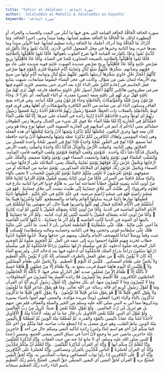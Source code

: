 ```yaml
---
title: 'Tafsir al-Jalalain - سورة الحاقة'
author: 'Jalaluddin al-Mahalli & Jalaluddin as-Suyuthi'
keywords: 'سورة الحاقة'
---
```


سورة الحاقة
الْحَاقَّةُ
الحآقة
القيامة التي يحق فيها ما أنكر من البعث والحساب والجزاء، أو المظهرة لذلك.
مَا الْحَاقَّةُ
مَا الحآقة
تعظيم لشأنها، وهما مبتدأ وخبر، (خبر) الحاقة.
وَمَا أَدْرَاكَ مَا الْحَاقَّةُ
وَمَا أدراك
أعلمك
مَا الحاقة
زيادة تعظيم لشأنها. فما الأولى مبتدأ وما بعدها خبره، وما الثانية وخبرها في محل المفعول الثاني لأدرَى.
كَذَّبَتْ ثَمُودُ وَعَادٌ بِالْقَارِعَةِ
كَذَّبَتْ ثَمُودُ وَعَادٌ بالقارعة
القيامة لأنها تقرع القلوب بأهوالها.
فَأَمَّا ثَمُودُ فَأُهْلِكُوا بِالطَّاغِيَةِ
فَأَمَّا ثَمُودُ فَأُهْلِكُواْ بالطاغية
بالصيحة المجاوزة للحدّ في الشدّة.
وَأَمَّا عَادٌ فَأُهْلِكُوا بِرِيحٍ صَرْصَرٍ عَاتِيَةٍ
وَأَمَّا عَادٌ فَأُهْلِكُواْ بِرِيحٍ صَرْصَرٍ
شديدة الصوت
عَاتِيَةٍ
قوية شديدة على عاد مع قوّتهم وشدّتهم.
سَخَّرَهَا عَلَيْهِمْ سَبْعَ لَيَالٍ وَثَمَانِيَةَ أَيَّامٍ حُسُومًا فَتَرَى الْقَوْمَ فِيهَا صَرْعَى كَأَنَّهُمْ أَعْجَازُ نَخْلٍ خَاوِيَةٍ
سَخَّرَهَا
أرسلها بالقهر
عَلَيْهِمْ سَبْعَ لَيَالٍ وثمانية أَيَّامٍ
أولها من صبح يوم الأربعاء لثمان بقين من شوّال. وكانت في عجز الشتاء
حُسُوماً
متتابعات، شبهت بتتابع فعل الحاسم في إعادة الكيّ على الداء كرّة بعد أخرى حتى ينحسم.
فَتَرَى القوم فِيهَا صرعى
مطروحين هالكين
كَأَنَّهُمْ أَعْجَازُ
أصول
نَخْلٍ خَاوِيَةٍ
ساقطة فارغة.
فَهَلْ تَرَى لَهُمْ مِنْ بَاقِيَةٍ
فَهَلْ ترى لَهُم مِّن بَاقِيَةٍ
صفة (نفس) مقدرة، أو التاء للمبالغة، أي باق؟ لا.
وَجَاءَ فِرْعَوْنُ وَمَنْ قَبْلَهُ وَالْمُؤْتَفِكَاتُ بِالْخَاطِئَةِ
وَجآءَ فِرْعَوْنُ وَمَن قَبْلَهُ
أتباعه. وفي قراءة بفتح القاف وسكون الباء أي من تقدّمه من الأمم الكافرة
والمؤتفكات
أي أهلها وهي قرى قوم لوط
بِالْخَاطِئَةِ
بالفعلات ذات الخطأ.
فَعَصَوْا رَسُولَ رَبِّهِمْ فَأَخَذَهُمْ أَخْذَةً رَابِيَةً
فَعَصَوْاْ رَسُولَ رَبِّهِمْ
أي لوطاً وغيره
فَأَخَذَهُمْ أَخْذَةً رَّابِيَةً
زائدة في الشدّة على غيرها.
إِنَّا لَمَّا طَغَى الْمَاءُ حَمَلْنَاكُمْ فِي الْجَارِيَةِ
إِنَّا لَمَّا طَغَا المآء
علا فوق كل شيء من الجبال وغيرها زمن الطوفان
حملناكم
يعني آباءكم إذ أنتم في أصلابهم
فِي الجارية
السفينة التي عملها نوح ونجا هو ومن كان معه فيها وغرق الباقون.
لِنَجْعَلَهَا لَكُمْ تَذْكِرَةً وَتَعِيَهَا أُذُنٌ وَاعِيَةٌ
لِنَجْعَلَهَا
أي هذه الفعلة وهي إنجاء المؤمنين وإهلاك الكافرين
لَكُمْ تَذْكِرَةً
عظة
وَتَعِيَهَآ
ولتحفظها
أُذُنٌ واعية
حافظة لما تسمع.
فَإِذَا نُفِخَ فِي الصُّورِ نَفْخَةٌ وَاحِدَةٌ
فَإِذَا نُفِخَ فِي الصور نَفْخَةٌ واحدة
للفصل بين الخلائق وهي الثانية.
وَحُمِلَتِ الْأَرْضُ وَالْجِبَالُ فَدُكَّتَا دَكَّةً وَاحِدَةً
وَحُمِلَتِ
رفعت
الأرض والجبال فَدُكَّتَا
دقتاً
دَكَّةً واحدة
.
فَيَوْمَئِذٍ وَقَعَتِ الْوَاقِعَةُ
فَيَوْمَئِذٍ وَقَعَتِ الواقعة
قامت القيامة.
وَانْشَقَّتِ السَّمَاءُ فَهِيَ يَوْمَئِذٍ وَاهِيَةٌ
وانشقت السمآء فَهِىَ يَوْمَئِذٍ وَاهِيَةٌ
ضعيفة.
وَالْمَلَكُ عَلَى أَرْجَائِهَا وَيَحْمِلُ عَرْشَ رَبِّكَ فَوْقَهُمْ يَوْمَئِذٍ ثَمَانِيَةٌ
والملك
يعني: الملائكة
على أَرْجَآئِهَا
جوانب السماء
وَيَحْمِلُ عَرْشَ رَبِّكَ فَوْقَهُمْ
أي الملائكة المذكورين.
يَوْمَئِذٍ ثمانية
من الملائكة أو من صفوفهم.
يَوْمَئِذٍ تُعْرَضُونَ لَا تَخْفَى مِنْكُمْ خَافِيَةٌ
يَوْمَئِذٍ تُعْرَضُونَ
للحساب
لاَ تخفى
بالتاء والياء
مِنكُمْ خَافِيَةٌ
من السرائر.
فَأَمَّا مَنْ أُوتِيَ كِتَابَهُ بِيَمِينِهِ فَيَقُولُ هَاؤُمُ اقْرَءُوا كِتَابِيَهْ
فَأَمَّا مَنْ أُوتِىَ كتابه بِيَمِينِهِ فَيَقُولُ
خطاباً لجماعته لما سر به
هَآؤُمُ
خذوا
اقرءوا كتابيه
تنازع فيه (هاؤم واقرؤوا).
إِنِّي ظَنَنْتُ أَنِّي مُلَاقٍ حِسَابِيَهْ
إِنِّى ظَنَنتُ
تيقنت
أَنِّى ملاق حِسَابِيَهْ
.
فَهُوَ فِي عِيشَةٍ رَاضِيَةٍ
فَهُوَ فِي عِيشَةٍ رَّاضِيَةٍ
مرضية.
فِي جَنَّةٍ عَالِيَةٍ
فِي جَنَّةٍ عَالِيَةٍ
.
قُطُوفُهَا دَانِيَةٌ
قُطُوفُهَا
ثمارها
دَانِيَةٌ
قريبة يتناولها القائم والقاعد والمضطجع.
كُلُوا وَاشْرَبُوا هَنِيئًا بِمَا أَسْلَفْتُمْ فِي الْأَيَّامِ الْخَالِيَةِ
فيقال لهم
كُلُواْ واشربوا هَنِيئَاً
حال، أي متهنئين
بِمَآ أَسْلَفْتُمْ فِي الأيام الخالية
الماضية في الدنيا.
وَأَمَّا مَنْ أُوتِيَ كِتَابَهُ بِشِمَالِهِ فَيَقُولُ يَا لَيْتَنِي لَمْ أُوتَ كِتَابِيَهْ

وَأَمَّا مَنْ أُوتِىَ كتابه بِشِمَالِهِ فَيَقُولُ يا
للتنبيه
لَيْتَنِى لَمْ أُوتَ كتابيه
.
وَلَمْ أَدْرِ مَا حِسَابِيَهْ

وَلَمْ أَدْرِ مَا حِسَابِيَهْ
.
يَا لَيْتَهَا كَانَتِ الْقَاضِيَةَ

ياليتها
أي الموتة في الدنيا
كَانَتِ القاضية
القاطعة لحياتي بأن لا أبعث.
مَا أَغْنَى عَنِّي مَالِيَهْ

مَآ أغنى عَنِّى مَالِيَهْ
.
هَلَكَ عَنِّي سُلْطَانِيَهْ

هَلَكَ عَنِّى سلطانيه
قوتي وحجتي وها في (كتابيه وحسابيه وماليه وسلطانيه) للسكت تثبت وقفاً ووصلاً اتباعاً للمصحف الإمام والنقل، ومنهم من حذفها وصلاً.
خُذُوهُ فَغُلُّوهُ
خُذُوهُ
خطاب لخزنة جهنم
فَغُلُّوهُ
اجمعوا يديه إلى عنقه في الغل.
ثُمَّ الْجَحِيمَ صَلُّوهُ
ثُمَّ الجحيم
النار المحرقة
صَلُّوهُ
أدخلوه.
ثُمَّ فِي سِلْسِلَةٍ ذَرْعُهَا سَبْعُونَ ذِرَاعًا فَاسْلُكُوهُ
ثُمَّ فِي سِلْسِلَةٍ ذَرْعُهَا سَبْعُونَ ذِرَاعاً
بذراع الملك
فَاْسْلُكُوهُ
أي أدخلوه فيها بعد إدخاله النار. ولم تمنع الفاء من تعلق الفعل بالظرف المتقدّم.
إِنَّهُ كَانَ لَا يُؤْمِنُ بِاللَّهِ الْعَظِيمِ

إِنَّهُ كَانَ لاَ يُؤْمِنُ بالله العظيم
.
وَلَا يَحُضُّ عَلَى طَعَامِ الْمِسْكِينِ

وَلاَ يَحُضُّ على طَعَامِ المسكين
.
فَلَيْسَ لَهُ الْيَوْمَ هَاهُنَا حَمِيمٌ

فَلَيْسَ لَهُ اليوم هاهنا حَمِيمٌ
قريب ينتفع به.
وَلَا طَعَامٌ إِلَّا مِنْ غِسْلِينٍ

وَلاَ طَعَامٌ إِلاَّ مِنْ غِسْلِينٍ
صديد أهل النار أو شجر فيها.
لَا يَأْكُلُهُ إِلَّا الْخَاطِئُونَ

لاَّ يَأْكُلُهُ إِلاَّ الخاطئون
الكافرون.
فَلَا أُقْسِمُ بِمَا تُبْصِرُونَ
فَلا
زائدة
أُقْسِمُ بِمَا تُبْصِرُونَ
من المخلوقات.
وَمَا لَا تُبْصِرُونَ
وَمَا لاَ تُبْصِرُونَ
منها، أي بكل مخلوق.
إِنَّهُ لَقَوْلُ رَسُولٍ كَرِيمٍ
أَنَّهُ
أي القرآن
لَقَوْلُ رَسُولٍ كَرِيمٍ
أي قاله رسالة عن الله تعالى.
وَمَا هُوَ بِقَوْلِ شَاعِرٍ قَلِيلًا مَا تُؤْمِنُونَ

وَمَا هُوَ بِقَوْلِ شَاعِرٍ قَلِيلاً مَّا تُؤْمِنُونَ
.
وَلَا بِقَوْلِ كَاهِنٍ قَلِيلًا مَا تَذَكَّرُونَ

وَلاَ بِقَوْلِ كَاهِنٍ قَلِيلاً مَّا تَذَكَّرُونَ
بالتاء والياء (في) الفعلين (وما) مزيدة مؤكدة. والمعنى أنهم آمنوا بأشياء يسيرة وتذكروها مما أتى به النبي صلى الله عليه وسلم من الخير والصلة والعفاف فلم تغن عنهم شيئاً.
تَنْزِيلٌ مِنْ رَبِّ الْعَالَمِينَ

بل هو
تَنزِيلٌ مِّن رَّبِّ العالمين
.
وَلَوْ تَقَوَّلَ عَلَيْنَا بَعْضَ الْأَقَاوِيلِ

وَلَوْ تَقَوَّلَ
أي النبي
عَلَيْنَا بَعْضَ الأقاويل
بأن قال عنا ما لم نقله.
لَأَخَذْنَا مِنْهُ بِالْيَمِينِ

لأَخَذْنَا
لنلنا
مِنْهُ
عقاباً
باليمين
بالقوّة والقدرة.
ثُمَّ لَقَطَعْنَا مِنْهُ الْوَتِينَ
ثُمَّ لَقَطَعْنَا مِنْهُ الوتين
نياط القلب، وهو عرق متصل به إذا انقطع مات صاحبه.
فَمَا مِنْكُمْ مِنْ أَحَدٍ عَنْهُ حَاجِزِينَ

فَمَا مِنكُم مِّنْ أَحَدٍ
هو اسم (ما) و(من) زائدة لتأكيد النفي ومنكم حال من أحد
عَنْهُ حاجزين
مانعين خبر ما وجمع لأنّ أحداً في سياق النفي بمعنى الجمع، وضمير (عنه) للنبي صلى الله عليه وسلم، أي لا مانع لنا عنه من حيث العقاب.
وَإِنَّهُ لَتَذْكِرَةٌ لِلْمُتَّقِينَ

وَإِنَّهُ
أي القرآن
لَتَذْكِرَةٌ لّلْمُتَّقِينَ
.
وَإِنَّا لَنَعْلَمُ أَنَّ مِنْكُمْ مُكَذِّبِينَ

وَإِنَّا لَنَعْلَمُ أَنَّ مِنكُم
أيها الناس
مُّكَذِّبِينَ
بالقرآن ومصدّقين.
وَإِنَّهُ لَحَسْرَةٌ عَلَى الْكَافِرِينَ

وَإِنَّهُ
أي القرآن
لَحَسْرَةٌ عَلَى الكافرين
إذا رأوا ثواب المصدّقين وعقاب المكذبين به.
وَإِنَّهُ لَحَقُّ الْيَقِينِ

وَإِنَّهُ
أي القرآن
لَحَقُّ اليقين
أي اليقين المتيقَّن حقَّ التيقن.
فَسَبِّحْ بِاسْمِ رَبِّكَ الْعَظِيمِ

فَسَبِّحْ
نزه
باسم
الباء زائدة
رَبِّكَ العظيم
سبحانه.